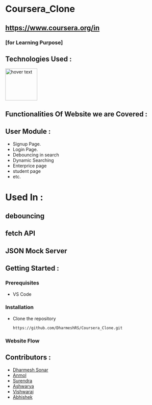 # Coursera_Clone 
## https://www.coursera.org/in
### [for Learning Purpose]

## Technologies Used :
<img src="https://p92.com/binaries/content/gallery/p92website/technologies/htmlcssjs-details.png"  title="hover text" height="100px">


## Functionalities Of Website we are Covered :
## User Module :
* Signup Page.
* Login Page.
* Debouncing in search
* Dynamic Searching 
* Enterprice page
* student page
* etc.

# Used In :
## debouncing
## fetch API
## JSON Mock Server



## Getting Started :


### Prerequisites 
* VS Code


### Installation 
* Clone the repository
    ``` 
    https://github.com/DharmeshRS/Coursera_Clone.git
    ```

### Website Flow


## Contributors :
* [Dharmesh Sonar](https://github.com/DharmeshRS)
* [Anmol ](https://github.com/)
* [Surendra](https://github.com/)
* [Ashwarya](https://github.com/)
* [Vishwaraj](https://github.com/)
* [Abhishek](https://github.com/)